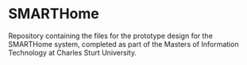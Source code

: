 # SMARTHome

Repository containing the files for the prototype design for the SMARTHome system, completed as part of the Masters of Information Technology at Charles Sturt University.
